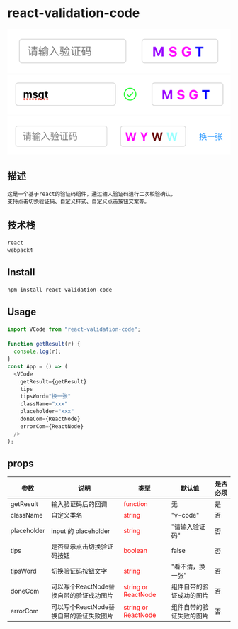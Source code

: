 # react-validation-code

<img src="./example-images/base.png" alt="base" title="base style" />
<img src="./example-images/done.png" alt="done" title="done style" />
<img src="./example-images/hasProps.png" alt="hasProps" title="hasProps style" />

## 描述

```bash
这是一个基于react的验证码组件，通过输入验证码进行二次校验确认，
支持点击切换验证码、自定义样式、自定义点击按钮文案等。
```

## 技术栈

```bash
react
webpack4
```

## Install

```js
npm install react-validation-code
```

## Usage

```js
import VCode from "react-validation-code";

function getResult(r) {
  console.log(r);
}
const App = () => (
  <VCode
    getResult={getResult}
    tips
    tipsWord="换一张"
    className="xxx"
    placeholder="xxx"
    doneCom={ReactNode}
    errorCom={ReactNode}
  />
);
```

## props

| 参数        | 说明                       | 类型                             | 默认值 | 是否必须 |
| ----------- | -------------------------- | -------------------------------- | ------ | ---------- |
| getResult   | 输入验证码后的回调         | <font color=red >function</font> | 无     | 是 |
| className   | 自定义类名                 | <font color=red >string</font>   | "v-code"     | 否 |
| placeholder | input 的 placeholder       | <font color=red >string</font>   | "请输入验证码"     | 否 |
| tips        | 是否显示点击切换验证码按钮 | <font color=red >boolean</font>  | false  | 否 |
| tipsWord    | 切换验证码按钮文字         | <font color=red >string</font>   | "看不清，换一张"     | 否 |
| doneCom     | 可以写个ReactNode替换自带的验证成功图片  | <font color=red >string or ReactNode</font>   | 组件自带的验证成功的图片     | 否 |
| errorCom    | 可以写个ReactNode替换自带的验证失败图片  | <font color=red >string or ReactNode</font>   | 组件自带的验证失败的图片     | 否 |